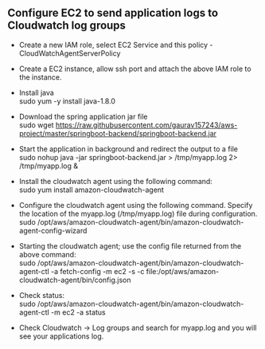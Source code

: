 ## Configure EC2 to send application logs to Cloudwatch log groups

* Create a new IAM role, select EC2 Service and this policy  - CloudWatchAgentServerPolicy

* Create a EC2 instance, allow ssh port and attach the above IAM role to the instance.

* Install java <br>
sudo yum -y install java-1.8.0

* Download the spring application jar file <br>
sudo wget https://raw.githubusercontent.com/gaurav157243/aws-project/master/springboot-backend/springboot-backend.jar

* Start the application in background and redirect the output to a file <br>
sudo nohup java -jar springboot-backend.jar > /tmp/myapp.log 2> /tmp/myapp.log &

* Install the cloudwatch agent using the following command: <br>
sudo yum install amazon-cloudwatch-agent

* Configure the cloudwatch agent using the following command. Specify the location of the myapp.log (/tmp/myapp.log) file during configuration. <br>
sudo /opt/aws/amazon-cloudwatch-agent/bin/amazon-cloudwatch-agent-config-wizard

* Starting the cloudwatch agent; use the config file returned from the above command:<br>
sudo /opt/aws/amazon-cloudwatch-agent/bin/amazon-cloudwatch-agent-ctl -a fetch-config -m ec2 -s -c file:/opt/aws/amazon-cloudwatch-agent/bin/config.json

* Check status:<br>
sudo /opt/aws/amazon-cloudwatch-agent/bin/amazon-cloudwatch-agent-ctl -m ec2 -a status

* Check Cloudwatch -> Log groups and search for myapp.log and you will see your applications log.<br>
